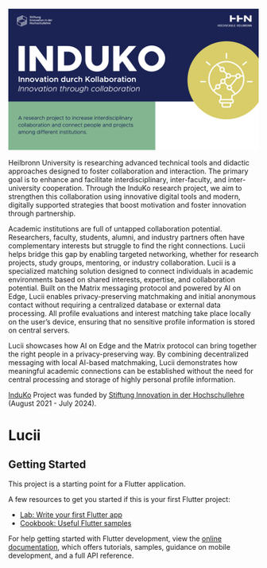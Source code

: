 <p align="center">
  <a href="https://www.hs-heilbronn.de/de/induko" target="blank"><img src="induko_image.png" width="600" alt="Induko Logo" /></a>
</p>

[circleci-image]: https://img.shields.io/circleci/build/github/nestjs/nest/master?token=abc123def456
[circleci-url]: https://circleci.com/gh/nestjs/nest

<p align="center">

Heilbronn University is researching advanced technical tools and didactic approaches designed to foster collaboration and interaction. The primary goal is to enhance and facilitate interdisciplinary, inter-faculty, and inter-university cooperation. Through the InduKo research project, we aim to strengthen this collaboration using innovative digital tools and modern, digitally supported strategies that boost motivation and foster innovation through partnership.

Academic institutions are full of untapped collaboration potential. Researchers, faculty, students, alumni, and industry partners often have complementary interests but struggle to find the right connections. Lucii helps bridge this gap by enabling targeted networking, whether for research projects, study groups, mentoring, or industry collaboration. Lucii is a specialized matching solution designed to connect individuals in academic environments based on shared interests, expertise, and collaboration potential. Built on the Matrix messaging protocol and powered by AI on Edge, Lucii enables privacy-preserving matchmaking and initial anonymous contact without requiring a centralized database or external data processing. All profile evaluations and interest matching take place locally on the user’s device, ensuring that no sensitive profile information is stored on central servers.

Lucii showcases how AI on Edge and the Matrix protocol can bring together the right people in a privacy-preserving way. By combining decentralized messaging with local AI-based matchmaking, Lucii demonstrates how meaningful academic connections can be established without the need for central processing and storage of highly personal profile information.

<a href="https://www.hs-heilbronn.de/en/projekt-induko-2cab68e84c21b797" target="_blank">InduKo</a> Project was funded by  <a href="https://stiftung-hochschullehre.de/en/" target="_blank">Stiftung Innovation in der Hochschullehre</a> (August 2021 - July 2024).

</p>

# Lucii

## Getting Started

This project is a starting point for a Flutter application.

A few resources to get you started if this is your first Flutter project:

- [Lab: Write your first Flutter app](https://docs.flutter.dev/get-started/codelab)
- [Cookbook: Useful Flutter samples](https://docs.flutter.dev/cookbook)

For help getting started with Flutter development, view the
[online documentation](https://docs.flutter.dev/), which offers tutorials,
samples, guidance on mobile development, and a full API reference.
